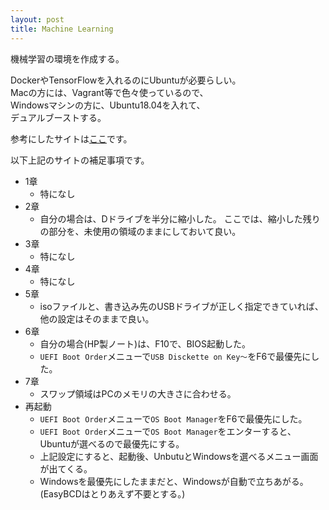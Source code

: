 ```yaml
---
layout: post
title: Machine Learning
---
```


機械学習の環境を作成する。

DockerやTensorFlowを入れるのにUbuntuが必要らしい。  
Macの方には、Vagrant等で色々使っているので、  
Windowsマシンの方に、Ubuntu18.04を入れて、   
デュアルブーストする。

参考にしたサイトは[ここ](https://www.ttlglab.com/dualboot-ubuntu-windows/)です。

以下上記のサイトの補足事項です。

- 1章
  + 特になし
- 2章
  + 自分の場合は、Dドライブを半分に縮小した。
  ここでは、縮小した残りの部分を、未使用の領域のままにしておいて良い。
- 3章
  + 特になし
- 4章
  + 特になし
- 5章
  + isoファイルと、書き込み先のUSBドライブが正しく指定できていれば、
  他の設定はそのままで良い。
- 6章
  + 自分の場合(HP製ノート)は、F10で、BIOS起動した。
  + `UEFI Boot Order`メニューで`USB Disckette on Key〜`をF6で最優先にした。
- 7章
  + スワップ領域はPCのメモリの大きさに合わせる。
- 再起動
  + `UEFI Boot Order`メニューで`OS Boot Manager`をF6で最優先にした。
  + `UEFI Boot Order`メニューで`OS Boot Manager`をエンターすると、Ubuntuが選べるので最優先にする。
  + 上記設定にすると、起動後、UnbutuとWindowsを選べるメニュー画面が出てくる。
  + Windowsを最優先にしたままだと、Windowsが自動で立ちあがる。(EasyBCDはとりあえず不要とする。)
